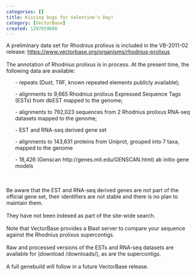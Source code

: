 ```yaml
---
categories: []
title: Kissing bugs for Valentine's Day!
category: [VectorBase]
created: 1297659600
---
```

A preliminary data set for Rhodnius prolixus is included in the VB-2011-02 release:
https://www.vectorbase.org/organisms/rhodnius-prolixus<br><br>
The annotation of Rhodnius prolixus is in process.  At the present time, the following data are available:
<br>
<ul> - repeats (Dust, TRF, known repeated elements publicly available);</ul>
<ul> - alignments to 9,665 Rhodnius prolixus Expressed Sequence Tags (ESTs) from dbEST mapped to the genome;</ul>
<ul> - alignments to 792,023 sequences from 2 Rhodnius prolixus RNA-seq datasets mapped to the genome;</ul>
<ul> - EST and RNA-seq derived gene set</ul>
<ul> - alignments to 143,631 proteins from Uniprot, grouped into 7 taxa, mapped to the genome</ul>
<ul> - 18,426 (Genscan http://genes.mit.edu/GENSCAN.html) ab initio gene models</ul>
<br><br>
Be aware that the EST and RNA-seq derived genes are not part of the official gene set, their identifiers are not stable and there is no plan to maintain them.  
<br><br>
They have not been indexed as part of the site-wide search.
<br><br>
Note that VectorBase provides a Blast server to compare your sequence against the Rhodnius prolixus supercontigs.  
<br><br>
Raw and processed versions of the ESTs and RNA-seq datasets are available for (download /downloads/), as are the supercontigs.
<br><br>
A full genebuild will follow in a future VectorBase release.
